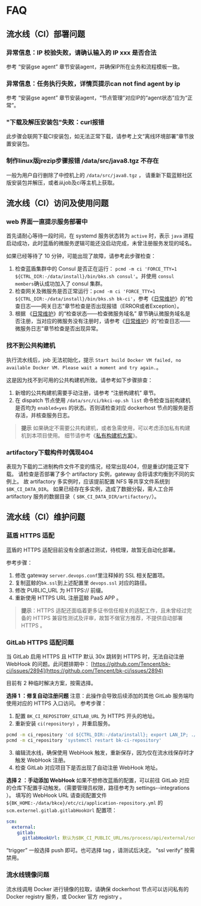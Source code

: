 # FAQ
## 流水线（CI）部署问题
### 异常信息：IP 校验失败，请确认输入的 IP xxx 是否合法
参考 “安装gse agent” 章节安装agent，并确保IP所在业务和流程模板一致。
### 异常信息：任务执行失败，详情页提示can not find agent by ip
参考 “安装gse agent” 章节安装agent，“节点管理”对应IP的“agent状态”应为“正常”。
### "下载及解压安装包"失败：curl报错
此步骤会联网下载CI安装包，如无法正常下载，请参考上文“离线环境部署”章节放置安装包。
### 制作linux版jrezip步骤报错 /data/src/java8.tgz 不存在
一般为用户自行删除了中控机上的 `/data/src/java8.tgz` ， 请重新下载蓝鲸社区版安装包并解压，或者从job及ci等主机上获取。

## 流水线（CI）访问及使用问题
### web 界面一直提示服务部署中

首先请耐心等待一段时间，在 systemd 服务状态转为 `active` 时，表示 `java` 进程启动成功，此时蓝盾的微服务逻辑可能还没启动完成，未曾注册服务发现的域名。

如果已经等待了 10 分钟，可能出现了故障，请参考此步骤检查：
1. 检查蓝盾集群中的 Consul 是否正在运行： `pcmd -m ci 'FORCE_TTY=1 ${CTRL_DIR:-/data/install}/bin/bks.sh consul'`。并使用 `consul members`确认成功加入了 consul 集群。
2. 检查网关及微服务是否正常运行：`pcmd -m ci 'FORCE_TTY=1 ${CTRL_DIR:-/data/install}/bin/bks.sh bk-ci'`，参考《[日常维护](../../增强包维护/蓝盾/Maintenance.md)》的“检查日志——网关日志”章节检查是否出现报错（ERROR或者Exception）。
3. 根据 《[日常维护](../../增强包维护/蓝盾/Maintenance.md)》的“检查状态——检查微服务域名” 章节确认微服务域名是否注册，当对应的微服务没有注册时，请参考《[日常维护](../../增强包维护/蓝盾/Maintenance.md)》的“检查日志——微服务日志”章节检查是否出现异常。

### 找不到公共构建机

执行流水线后，job 无法初始化，提示 `Start build Docker VM failed, no available Docker VM. Please wait a moment and try again.`。

这是因为找不到可用的公共构建机所致。请参考如下步骤排查：
1. 新增的公共构建机需要手动注册，请参考 “注册构建机” 章节。
2. 在 dispatch 节点使用 `/data/src/ci/bkci-op.sh list` 命令检查当前构建机是否均为 `enabled=yes` 的状态。否则请检查对应 dockerhost 节点的服务是否存活，并核查服务日志。

>**提示**
> 如果确定不需要公共构建机，或者急需使用，可以考虑添加私有构建机到本项目使用。
> 细节请参考《[私有构建机方案](../../增强包维护/蓝盾/Private-build-setup.md)》。

### artifactory下载构件时偶现404
表现为下载的二进制构件文件不变的情况，经常出现404，但是重试时能正常下载。
请检查是否部署了多个 artifactory 实例，gateway 会将请求均衡到不同的实例上。
故 artifactory 多实例时，应该提前配置 NFS 等共享文件系统到 `$BK_CI_DATA_DIR`。
如果已经存在多实例，造成了数据分裂，需人工合并 artifactory 服务的数据目录（ `$BK_CI_DATA_DIR/artifactory/`）。

## 流水线（CI）维护问题
### 蓝盾 HTTPS 适配
蓝盾的 HTTPS 适配目前没有全部通过测试，待梳理，故暂无自动化部署。

参考步骤：
1. 修改 gateway `server.devops.conf`里注释掉的 SSL 相关配置项。
2. 复制蓝鲸的`bk.ssl`到上述配置里 `devops.ssl` 对应的路径。
3. 修改 PUBLIC_URL 为 HTTPS:// 前缀。
4. 重新使用 HTTPS URL 注册蓝鲸 PaaS APP 。

>**提示**：HTTPS 适配还面临着更多证书信任相关的适配工作，且未曾经过完备的 HTTPS 兼容性测试及评审，故暂不做官方推荐，不提供自动部署 HTTPS 。

### GitLab HTTPS 适配问题

当 GitLab 启用 HTTPS 且 HTTP 默认 30x 跳转到 HTTPS 时，无法自动注册 WebHook 的问题。此问题排期中： [https://github.com/Tencent/bk-ci/issues/2894](https://github.com/Tencent/bk-ci/issues/2894)

目前有 2 种临时解决方案，按需选择。

**选择 1 ：修复自动注册问题**
注意：此操作会导致后续添加的其他 GitLab 服务端均使用对应的 HTTPS 入口访问。
参考步骤：
1. 配置 `BK_CI_REPOSITORY_GITLAB_URL` 为 HTTPS 开头的地址。
2. 重新安装 `ci(repository)` ，并重启服务。
```bash
pcmd -m ci_repository 'cd ${CTRL_DIR:-/data/install}; export LAN_IP; ./bin/install_ci.sh -e ./bin/04-final/ci.env -p "$BK_HOME" -m repository 2>&1;'
pcmd -m ci_repository 'systemctl restart bk-ci-repository'
```
3. 编辑流水线，确保使用 WebHook 触发，重新保存，因为仅在流水线保存时才触发 WebHook 注册。
4. 检查 GitLab 对应项目下是否出现了自动注册 WebHook 地址。

**选择 2 ：手动添加 WebHook**
如果不想修改蓝盾的配置，可以前往 GitLab 对应的仓库下配置手动触发。（需要管理员权限，路径参考为 settings--integrations ）。
填写的 WebHook URL 请查阅配置文件 `${BK_HOME:-/data/bkce}/etc/ci/application-repository.yml` 的 `scm.externel.gitlab.gitlabHookUrl` 配置项：
```yaml
scm:
  external:
    gitlab:
      gitlabHookUrl: 默认为$BK_CI_PUBLIC_URL/ms/process/api/external/scm/gitlab/commit
```
“trigger” 一般选择 push 即可。也可选择 tag ，请测试后决定。
“ssl verify” 按需禁用。

### 流水线镜像问题
流水线调用 Docker 进行镜像的拉取，请确保 dockerhost 节点可以访问私有的 Docker registry 服务，或 Docker 官方 registry 。


